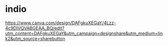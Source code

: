 # indio
https://www.canva.com/design/DAFgkuXEGaY/4Lzz-4c9DIVQVABGEAA_BQ/edit?utm_content=DAFgkuXEGaY&utm_campaign=designshare&utm_medium=link2&utm_source=sharebutton
